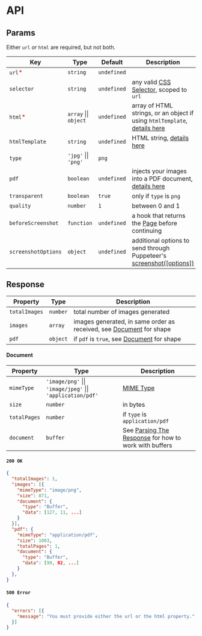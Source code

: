 # API

## Params

Either `url` _or_ `html` are required, but not both.

| Key | Type | Default | Description |
| - | - | - | - |
| `url`<span style="color:red">*</span> | `string` | `undefined` | |
| `selector` | `string` | `undefined` | any valid [CSS Selector](https://developer.mozilla.org/en-US/docs/Web/CSS/CSS_Selectors), scoped to `url` |
| `html`<span style="color:red">*</span> | `array` &#124;&#124; `object` | `undefined` | array of HTML strings, or an object if using `htmlTemplate`, [details here](./guides/using-html-templates.md)|
| `htmlTemplate` | `string` | `undefined` | HTML string, [details here](./guides/using-html-templates.md) |
| `type` | `'jpg'` &#124;&#124; `'png'` | `png` |  |
| `pdf` | `boolean` | `undefined` | injects your images into a PDF document, [details here](./guides/creating-pdf.md) |
| `transparent` | `boolean` | `true` | only if `type` is `png` |
| `quality` | `number` | `1` | between 0 and 1 |
| `beforeScreenshot` | `function` | `undefined` | a hook that returns the [Page](https://pptr.dev/#?product=Puppeteer&version=v5.5.0&show=api-class-page) before continuing |
| `screenshotOptions` | `object` | `undefined` | additional options to send through Puppeteer's [screenshot([options])](https://pptr.dev/#?product=Puppeteer&version=v5.5.0&show=api-pagescreenshotoptions) |

## Response

| Property | Type | Description |
| - | - | - |
| `totalImages` | `number` | total number of images generated |
| `images` | `array` | images generated, in same order as received, see [Document](#document) for shape |
| `pdf` | `object` | if `pdf` is `true`, see [Document](#document) for shape |

#### Document

| Property | Type | Description |
| - | - | - |
| `mimeType` | `'image/png'` &#124;&#124; `'image/jpeg'` &#124;&#124; `'application/pdf'` | [MIME Type](https://developer.mozilla.org/en-US/docs/Web/HTTP/Basics_of_HTTP/MIME_types) |
| `size` | `number` | in bytes |
| `totalPages` | `number` | if `type` is `application/pdf` |
| `document` | `buffer` | See [Parsing The Response](./guides/parsing-the-response.md) for how to work with buffers |

#### `200 OK`

```json
{
  "totalImages": 1,
  "images": [{
    "mimeType": "image/png",
    "size": 871,
    "document": {
      "type": "Buffer",
      "data": [127, 11, ...]
    }
  }],
  "pdf": {
    "mimeType": "application/pdf",
    "size": 1003,
    "totalPages": 1,
    "document": {
      "type": "Buffer",
      "data": [99, 02, ...]
    }
  },
}
```

#### `500 Error`

```json
{
  "errors": [{
    "message": "You must provide either the url or the html property."
  }]
}
```
